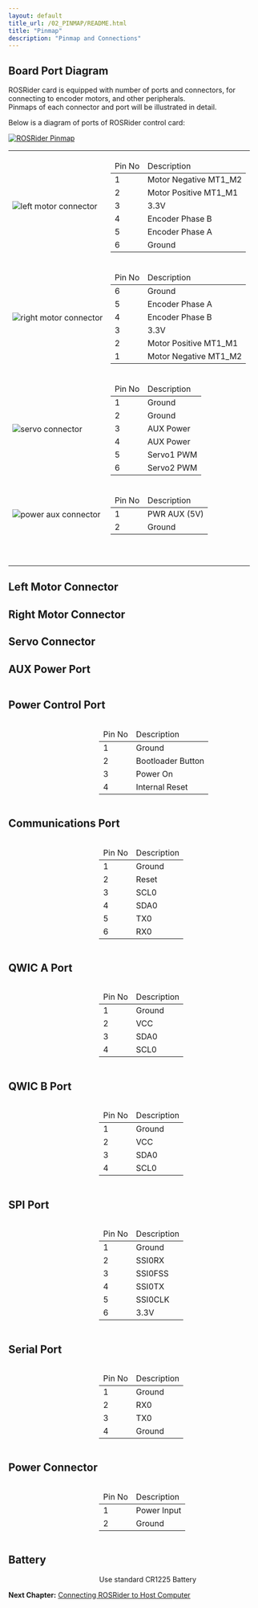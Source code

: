 ```yaml
---
layout: default
title_url: /02_PINMAP/README.html
title: "Pinmap"
description: "Pinmap and Connections"
---
```


## Board Port Diagram

ROSRider card is equipped with number of ports and connectors, for connecting to encoder motors, and other peripherals.  
Pinmaps of each connector and port will be illustrated in detail.  

Below is a diagram of ports of ROSRider control card:  
  
[![ROSRider Pinmap](../images/ROSRider4D_portmap.png)](https://acada.dev/products)

<table>
<tr>
	<td><img src="../images/pinmap/con_left_motor.png" alt="left motor connector"></td>
	<td>
	    <table>
	    	<thead>
	    		<td>Pin No</td>
	    		<td>Description</td>
	    	</thead>
	    	<tr>
	    		<td>1</td>
	    		<td>Motor Negative MT1_M2</td>
	    	</tr>
	    	<tr>
	    		<td>2</td>
	    		<td>Motor Positive MT1_M1</td>
	    	</tr>   
	    	<tr>
	    		<td>3</td>
	    		<td>3.3V</td>
	    	</tr>   
	    	<tr>
	    		<td>4</td>
	    		<td>Encoder Phase B</td>
	    	</tr>  
	    	<tr>
	    		<td>5</td>
	    		<td>Encoder Phase A</td>
	    	</tr>  
	    	<tr>
	    		<td>6</td>
	    		<td>Ground</td>
	    	</tr>      	    	    	   	 	
	    </table>
	</td>
</tr>
<tr>
	<td><img src="../images/pinmap/con_right_motor.png" alt="right motor connector"></td>
	<td>
	    <table>
	    	<thead>
	    		<td>Pin No</td>
	    		<td>Description</td>
	    	</thead>
	    	<tr>
	    		<td>6</td>
	    		<td>Ground</td>
	    	</tr>
	    	<tr>
	    		<td>5</td>
	    		<td>Encoder Phase A</td>
	    	</tr>   
	    	<tr>
	    		<td>4</td>
	    		<td>Encoder Phase B</td>
	    	</tr>   
	    	<tr>
	    		<td>3</td>
	    		<td>3.3V</td>
	    	</tr>  
	    	<tr>
	    		<td>2</td>
	    		<td>Motor Positive MT1_M1</td>
	    	</tr>  
	    	<tr>
	    		<td>1</td>
	    		<td>Motor Negative MT1_M2</td>
	    	</tr>      	    	    	   	 	
	    </table>		
	</td>
</tr>
<tr>
	<td><img src="../images/pinmap/con_servo.png" alt="servo connector"></td>
	<td>
	    <table>
	    	<thead>
	    		<td>Pin No</td>
	    		<td>Description</td>
	    	</thead>
	    	<tr>
	    		<td>1</td>
	    		<td>Ground</td>
	    	</tr> 
	    	<tr>
	    		<td>2</td>
	    		<td>Ground</td>
	    	</tr>   
	    	<tr>
	    		<td>3</td>
	    		<td>AUX Power</td>
	    	</tr> 
	    	<tr>
	    		<td>4</td>
	    		<td>AUX Power</td>
	    	</tr>
	    	<tr>
	    		<td>5</td>
	    		<td>Servo1 PWM</td>
	    	</tr>   
	    	<tr>
	    		<td>6</td>
	    		<td>Servo2 PWM</td>
	    	</tr>      	 	   	    	    	    	   	 	
	    </table>		
	</td>
</tr>
<tr>
	<td><img src="../images/pinmap/con_power_aux.png" alt="power aux connector"></td>
	<td>
	    <table>
	    	<thead>
	    		<td>Pin No</td>
	    		<td>Description</td>
	    	</thead>
	    	<tr>
	    		<td>1</td>
	    		<td>PWR AUX (5V)</td>
	    	</tr> 
	    	<tr>
	    		<td>2</td>
	    		<td>Ground</td>
	    	</tr>    	 	   	    	    	    	   	 	
	    </table>		
	</td>
</tr>
<tr>
	<td></td>
	<td></td>
</tr>
<tr>
	<td></td>
	<td></td>
</tr>
<tr>
	<td></td>
	<td></td>
</tr>
<tr>
	<td></td>
	<td></td>
</tr>
<tr>
	<td></td>
	<td></td>
</tr>
<tr>
	<td></td>
	<td></td>
</tr>
<tr>
	<td></td>
	<td></td>
</tr>

</table>

## Left Motor Connector
## Right Motor Connector
## Servo Connector
## AUX Power Port

<div style="display: flex; flex-direction: row;">
  <div style="flex: 1;">
  	
  </div>	
  <div style="flex: 2; padding-left:20px;">

  </div>
</div>

## Power Control Port

<div style="display: flex; flex-direction: row;">
  <div style="flex: 1;">
  	<img src="../images/pinmap/con_power_control.png" alt="">
  </div>	
  <div style="flex: 2; padding-left:20px;">
    <table>
    	<thead>
    		<td>Pin No</td>
    		<td>Description</td>
    	</thead>
    	<tr>
    		<td>1</td>
    		<td>Ground</td>
    	</tr> 
    	<tr>
    		<td>2</td>
    		<td>Bootloader Button</td>
    	</tr>   
    	<tr>
    		<td>3</td>
    		<td>Power On</td>
    	</tr>  
    	<tr>
    		<td>4</td>
    		<td>Internal Reset</td>
    	</tr>     	   	 	 	   	    	    	    	   	 	
    </table>
  </div>
</div>

## Communications Port

<div style="display: flex; flex-direction: row;">
  <div style="flex: 1;">
  	<img src="../images/pinmap/con_comm.png" alt="">
  </div>	
  <div style="flex: 2; padding-left:20px;">
    <table>
    	<thead>
    		<td>Pin No</td>
    		<td>Description</td>
    	</thead>
    	<tr>
    		<td>1</td>
    		<td>Ground</td>
    	</tr> 
    	<tr>
    		<td>2</td>
    		<td>Reset</td>
    	</tr>  
    	<tr>
    		<td>3</td>
    		<td>SCL0</td>
    	</tr> 
    	<tr>
    		<td>4</td>
    		<td>SDA0</td>
    	</tr>  
    	<tr>
    		<td>5</td>
    		<td>TX0</td>
    	</tr> 
    	<tr>
    		<td>6</td>
    		<td>RX0</td>
    	</tr>      	    	  	 	   	    	    	    	   	 	
    </table>
  </div>
</div>

## QWIC A Port

<div style="display: flex; flex-direction: row;">
  <div style="flex: 1;">
  	<img src="../images/pinmap/con_qwic_a.png" alt="">
  </div>	
  <div style="flex: 2; padding-left:20px;">
    <table>
    	<thead>
    		<td>Pin No</td>
    		<td>Description</td>
    	</thead>
    	<tr>
    		<td>1</td>
    		<td>Ground</td>
    	</tr> 
    	<tr>
    		<td>2</td>
    		<td>VCC</td>
    	</tr>   
    	<tr>
    		<td>3</td>
    		<td>SDA0</td>
    	</tr>    
    	<tr>
    		<td>4</td>
    		<td>SCL0</td>
    	</tr>      	  	 	 	   	    	    	    	   	 	
    </table>
  </div>
</div>

## QWIC B Port

<div style="display: flex; flex-direction: row;">
  <div style="flex: 1;">
  	<img src="../images/pinmap/con_qwic_b.png" alt="">
  </div>	
  <div style="flex: 2; padding-left:20px;">
    <table>
    	<thead>
    		<td>Pin No</td>
    		<td>Description</td>
    	</thead>
    	<tr>
    		<td>1</td>
    		<td>Ground</td>
    	</tr> 
    	<tr>
    		<td>2</td>
    		<td>VCC</td>
    	</tr>   
    	<tr>
    		<td>3</td>
    		<td>SDA0</td>
    	</tr>    
    	<tr>
    		<td>4</td>
    		<td>SCL0</td>
    	</tr>   	 	   	    	    	    	   	 	
    </table>
  </div>
</div>

## SPI Port

<div style="display: flex; flex-direction: row;">
  <div style="flex: 1;">
  	<img src="../images/pinmap/con_spi.png" alt="">
  </div>	
  <div style="flex: 2; padding-left:20px;">
    <table>
    	<thead>
    		<td>Pin No</td>
    		<td>Description</td>
    	</thead>
    	<tr>
    		<td>1</td>
    		<td>Ground</td>
    	</tr> 
    	<tr>
    		<td>2</td>
    		<td>SSI0RX</td>
    	</tr>   
    	<tr>
    		<td>3</td>
    		<td>SSI0FSS</td>
    	</tr> 
    	<tr>
    		<td>4</td>
    		<td>SSI0TX</td>
    	</tr>   
    	<tr>
    		<td>5</td>
    		<td>SSI0CLK</td>
    	</tr> 
    	<tr>
    		<td>6</td>
    		<td>3.3V</td>
    	</tr>       	    	 	 	   	    	    	    	   	 	
    </table>
  </div>
</div>

## Serial Port

<div style="display: flex; flex-direction: row;">
  <div style="flex: 1;">
  	<img src="../images/pinmap/con_serial.png" alt="">
  </div>	
  <div style="flex: 2; padding-left:20px;">
    <table>
    	<thead>
    		<td>Pin No</td>
    		<td>Description</td>
    	</thead>
    	<tr>
    		<td>1</td>
    		<td>Ground</td>
    	</tr> 
    	<tr>
    		<td>2</td>
    		<td>RX0</td>
    	</tr>   
    	<tr>
    		<td>3</td>
    		<td>TX0</td>
    	</tr> 
     	<tr>
    		<td>4</td>
    		<td>Ground</td>
    	</tr>    	    	 	 	   	    	    	    	   	 	
    </table>
  </div>
</div>

## Power Connector

<div style="display: flex; flex-direction: row;">
  <div style="flex: 1;">
  	<img src="../images/pinmap/con_xt30.png" alt="">
  </div>	
  <div style="flex: 2; padding-left:20px;">
    <table>
    	<thead>
    		<td>Pin No</td>
    		<td>Description</td>
    	</thead>
    	<tr>
    		<td>1</td>
    		<td>Power Input</td>
    	</tr> 
    	<tr>
    		<td>2</td>
    		<td>Ground</td>
    	</tr>    	 	   	    	    	    	   	 	
    </table>
  </div>
</div>

## Battery

<div style="display: flex; flex-direction: row;">
  <div style="flex: 1;">
  	<img src="../images/pinmap/con_battery.png" alt="">
  </div>	
  <div style="flex: 2; padding-left:20px;">
  	Use standard CR1225 Battery
  </div>
</div>


__Next Chapter:__ [Connecting ROSRider to Host Computer](../03_CONNECT/README.md)